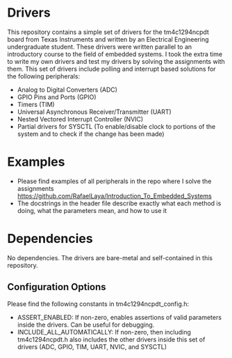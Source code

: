 # Drivers

This repository contains a simple set of drivers for the tm4c1294ncpdt board from Texas Instruments and written by an Electrical Engineering undergraduate student. These drivers were written parallel to an introductory course to the field of embedded systems. I took the extra time to write my own drivers and test my drivers by solving the assignments with them. This set of drivers include polling and interrupt based solutions for the following peripherals:
* Analog to Digital Converters (ADC)
* GPIO Pins and Ports (GPIO)
* Timers (TIM)
* Universal Asynchronous Receiver/Transmitter (UART)
* Nested Vectored Interrupt Controller (NVIC)
* Partial drivers for SYSCTL (To enable/disable clock to portions of the system and to check if the change has been made)

# Examples
* Please find examples of all peripherals in the repo where I solve the assignments https://github.com/RafaelLaya/Introduction_To_Embedded_Systems 
* The docstrings in the header file describe exactly what each method is doing, what the parameters mean, and how to use it

# Dependencies 
No dependencies. The drivers are bare-metal and self-contained in this repository. 

## Configuration Options
Please find the following constants in tm4c1294ncpdt_config.h: 
* ASSERT_ENABLED: If non-zero, enables assertions of valid parameters inside the drivers. Can be useful for debugging.
* INCLUDE_ALL_AUTOMATICALLY: If non-zero, then including tm4c1294ncpdt.h also includes the other drivers inside this set of drivers (ADC, GPIO, TIM, UART, NVIC, and SYSCTL)

